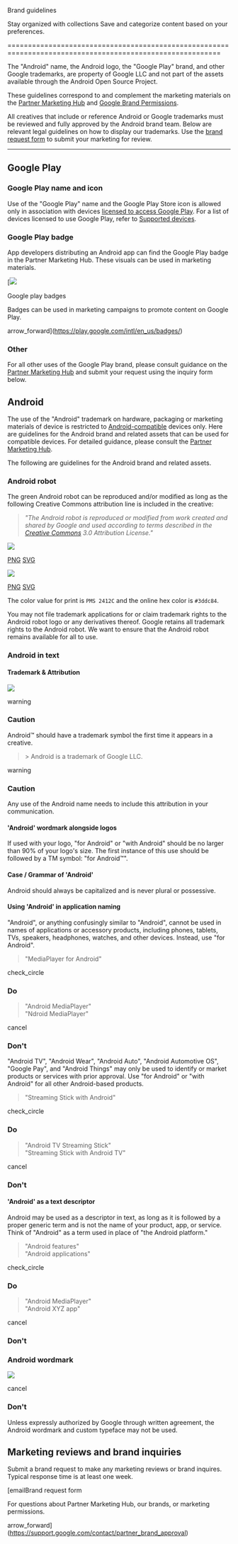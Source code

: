 Brand guidelines

Stay organized with collections Save and categorize content based on your preferences.


==========================================================================================================

The "Android" name, the Android logo, the "Google Play" brand, and other Google trademarks, are property of Google LLC and not part of the assets available through the Android Open Source Project.

These guidelines correspond to and complement the marketing materials on the [Partner Marketing Hub](http://partnermarketinghub.withgoogle.com/) and [Google Brand Permissions](https://www.google.com/permissions/).

All creatives that include or reference Android or Google trademarks must be reviewed and fully approved by the Android brand team. Below are relevant legal guidelines on how to display our trademarks. Use the [brand request form](https://support.google.com/contact/partner_brand_approval) to submit your marketing for review.

* * *

Google Play
-----------

### Google Play name and icon

Use of the "Google Play" name and the Google Play Store icon is allowed only in association with devices [licensed to access Google Play](https://source.android.com/setup/start/faqs.html#if-my-device-is-compatible-does-it-automatically-have-access-to-google-play-and-branding). For a list of devices licensed to use Google Play, refer to [Supported devices](https://support.google.com/googleplay/answer/1727131).

### Google Play badge

App developers distributing an Android app can find the Google Play badge in the Partner Marketing Hub. These visuals can be used in marketing materials.

[![](/static/images/brand/play_prism.svg)

Google play badges

Badges can be used in marketing campaigns to promote content on Google Play.

arrow\_forward](https://play.google.com/intl/en_us/badges/)

### Other

For all other uses of the Google Play brand, please consult guidance on the [Partner Marketing Hub](http://partnermarketinghub.withgoogle.com/) and submit your request using the inquiry form below.

Android
-------

The use of the "Android" trademark on hardware, packaging or marketing materials of device is restricted to [Android-compatible](https://source.android.com/compatibility/index.html) devices only. Here are guidelines for the Android brand and related assets that can be used for compatible devices. For detailed guidance, please consult the [Partner Marketing Hub](http://partnermarketinghub.withgoogle.com/).

The following are guidelines for the Android brand and related assets.

### Android robot

The green Android robot can be reproduced and/or modified as long as the following Creative Commons attribution line is included in the creative:

> _"The Android robot is reproduced or modified from work created and shared by Google and used according to terms described in the [Creative Commons](https://creativecommons.org/licenses/by/3.0/) 3.0 Attribution License."_

![](/static/images/brand/android-head_3D.png)

[PNG](https://developer.android.com/static/images/brand/android-head_3D.png) [SVG](https://developer.android.com/static/images/brand/android-head_3D.svg)

![](/static/images/brand/android-head_flat.png)

[PNG](https://developer.android.com/static/images/brand/android-head_flat.png) [SVG](https://developer.android.com/static/images/brand/android-head_flat.svg)

The color value for print is `PMS 2412C` and the online hex color is `#3ddc84`.

You may not file trademark applications for or claim trademark rights to the Android robot logo or any derivatives thereof. Google retains all trademark rights to the Android robot. We want to ensure that the Android robot remains available for all to use.

### Android in text

#### Trademark & Attribution

![](/static/images/brand/androidtrade-caution.png)

warning

### Caution

Android™ should have a trademark symbol the first time it appears in a creative.

> \> Android is a trademark of Google LLC.

warning

### Caution

Any use of the Android name needs to include this attribution in your communication.

#### 'Android' wordmark alongside logos

If used with your logo, "for Android" or "with Android" should be no larger than 90% of your logo's size. The first instance of this use should be followed by a TM symbol: "for Android™".

#### Case / Grammar of 'Android'

Android should always be capitalized and is never plural or possessive.

#### Using 'Android' in application naming

"Android", or anything confusingly similar to "Android", cannot be used in names of applications or accessory products, including phones, tablets, TVs, speakers, headphones, watches, and other devices. Instead, use "for Android".

> "MediaPlayer for Android"  
>   

check\_circle

### Do

> "Android MediaPlayer"  
> "Ndroid MediaPlayer"

cancel

### Don't

"Android TV", "Android Wear", "Android Auto", "Android Automotive OS", "Google Pay", and "Android Things" may only be used to identify or market products or services with prior approval. Use "for Android" or "with Android" for all other Android-based products.

> "Streaming Stick with Android"  
>   

check\_circle

### Do

> "Android TV Streaming Stick"  
> "Streaming Stick with Android TV"

cancel

### Don't

#### 'Android' as a text descriptor

Android may be used as a descriptor in text, as long as it is followed by a proper generic term and is not the name of your product, app, or service. Think of "Android" as a term used in place of "the Android platform."

> "Android features"  
> "Android applications"

check\_circle

### Do

> "Android MediaPlayer"  
> "Android XYZ app"

cancel

### Don't

### Android wordmark

![](/static/images/brand/android-wordmark-dont.png)

cancel

### Don't

Unless expressly authorized by Google through written agreement, the Android wordmark and custom typeface may not be used.

Marketing reviews and brand inquiries
-------------------------------------

Submit a brand request to make any marketing reviews or brand inquires. Typical response time is at least one week.

[emailBrand request form

For questions about Partner Marketing Hub, our brands, or marketing permissions.

arrow\_forward](https://support.google.com/contact/partner_brand_approval)
